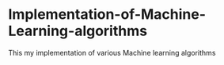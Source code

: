 # Implementation-of-Machine-Learning-algorithms
This my implementation of various Machine learning algorithms
